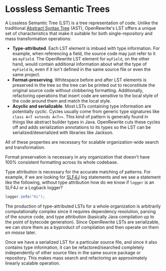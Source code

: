 # Lossless Semantic Trees

A Lossless Semantic Tree (LST) is a tree representation of code. Unlike the traditional [Abstract Syntax Tree](https://en.wikipedia.org/wiki/Abstract\_syntax\_tree) (AST), OpenRewrite's LST offers a unique set of characteristics that make it suitable for both single-repository and mass transformation operations:

* **Type-attributed**. Each LST element is imbued with type information. For example, when referencing a field, the source code may just refer to it as `myField`. The OpenRewrite LST element for `myField`, on the other hand, would contain additional information about what the type of `myField` is, even if it isn't defined in the same source file or even the same project.
* **Format-preserving**. Whitespace before and after LST elements is preserved in the tree so the tree can be printed out to reconstitute the original source code without clobbering formatting. Additionally, refactoring operations that insert code are sensitive to the local style of the code around them and match the local style.
* **Acyclic and serializable**. Most LSTs containing type information are potentially _cyclic_. Cycles usually come from generic type signatures like `class A<T extends A<T>>`. This kind of pattern is generally found in things like abstract builder types in Java. OpenRewrite cuts these cycles off and adds serialization annotations to its types so the LST can be serialized/deserialized with libraries like Jackson.

All of these properties are necessary for scalable organization-wide search and transformation.

Format preservation is necessary in any organization that doesn't have 100% consistent formatting across its whole codebase.

Type attribution is necessary for the accurate matching of patterns. For example, if we are looking for [SLF4J](http://www.slf4j.org/) log statements and we see a statement like the following, without type attribution how do we know if `logger` is an SLF4J or a Logback logger?

```java
logger.info("Hi");
```

The production of type-attributed LSTs for a whole organization is arbitrarily computationally complex since it requires dependency resolution, parsing of the source code, and type attribution (basically Java compilation up to the point of bytecode generation). Since OpenRewrite LSTs are serializable, we can store them as a byproduct of compilation and then operate on them _en masse_ later.

Once we have a serialized LST for a particular source file, and since it also contains type information, it can be refactored/searched completely independently of other source files in the same source package or repository. This makes mass search and refactoring an approximately linearly scalable operation.
